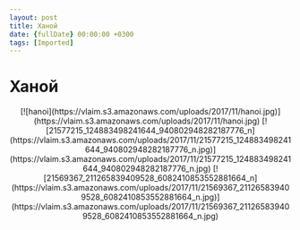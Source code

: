 ```yaml
---
layout: post
title: Ханой
date: {fullDate} 00:00:00 +0300
tags: [Imported]
---
```

# Ханой

<center>[![hanoi](https://vlaim.s3.amazonaws.com/uploads/2017/11/hanoi.jpg)](https://vlaim.s3.amazonaws.com/uploads/2017/11/hanoi.jpg) [![21577215_124883498241644_940802948282187776_n](https://vlaim.s3.amazonaws.com/uploads/2017/11/21577215_124883498241644_940802948282187776_n.jpg)](https://vlaim.s3.amazonaws.com/uploads/2017/11/21577215_124883498241644_940802948282187776_n.jpg) [![21569367_211265839409528_6082410853552881664_n](https://vlaim.s3.amazonaws.com/uploads/2017/11/21569367_211265839409528_6082410853552881664_n.jpg)](https://vlaim.s3.amazonaws.com/uploads/2017/11/21569367_211265839409528_6082410853552881664_n.jpg)</center>
